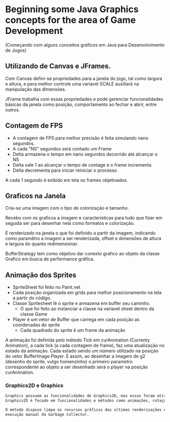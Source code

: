 # Beginning some Java Graphics concepts for the area of Game Development 
(Começando com alguns conceitos gráficos em Java para Desenvolvimento de Jogos)

## Utilizando de Canvas e JFrames.

Com Canvas defini-se propriedades para a janela do jogo, tal como largura e altura, e para melhor controle uma variavel SCALE auxiliará na manipulação das dimensões.

JFrame trabalha com essas propriedades e pode gerenciar funcionalidades básicas da janela como posição, comportamento ao fechar e abrir, entre outros.


## Contagem de FPS

* A contagem de FPS para melhor precisão é feita simulando nano segundos.
* A cada "NS" segundos será contado um Frame
* Delta armazena o tempo em nano segundos decorrido até alcançar o NS
* Delta vale 1 ao alcançar o tempo de contage e o frame incrementa
* Delta decrementa para iniciar reiniciar o processo

A cada 1 segundo é exibido em tela os frames objetivados.

## Graficos na Janela

Cria-se uma imagem com o tipo de colorização e tamanho.

Recebo com os graficos a imagem e caracteristicas para tudo que fizer em seguida ser para desenhar nela como formatos e colorização.

É renderizado na janela o que foi definido a partir da imagem, indicando como paramêtro a imagem a ser renderizada, offset e dimensões de altura e largura do quanto redimensionar.

BufferStrategy tem como objetivo dar conexto grafico ao objeto da classe Grafico em busca de performance gráfica.

## Animação dos Sprites

* SpriteSheet foi feito no Paint.net
* Cada posição organizada em grids para melhor posicionamento na tela a partir do código.
* Classe Spritesheet lê o sprite e armazena em buffer seu caminho.
  * O que foi feito ao instanciar a classe na variavel sheet dentro da classe Game
* Player é um vetor de Buffer que carrega em cada posição as coordenadas do sprite
  * Cada quadrado do sprite é um frame da animação

A animação foi definida pelo método Tick em curAnimation (Currenty Animation), a cada tick (a cada contagem de frame), faz uma atualização no estado da animação.
Cada estado sendo um número utilizado na posição do vetor BufferImage Player.
E assim, ao desenhar a imagem de g2 (desenho do sprite, vulgo homenzinho) o primeiro parametro correspondente ao objeto a ser desenhado será o player na posição curAnimation.

### Graphics2D e Graphics
```txt
Graphics possuem as funcionalidades de Graphics2D, mas essas foram ativadas com o Cast feito em "g".
Graphics2D é focado em funcionalidades e métodos como animações, rotações e entre outros.

O método dispose limpa os recursos gráficos das ultimas renderizações e execuções, como uma 
execução manual do Garbage Collector.
```


